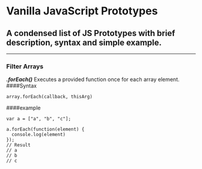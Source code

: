 # Vanilla JavaScript Prototypes

## A condensed list of JS Prototypes with brief description, syntax and simple example.

---
### Filter Arrays

***.forEach()***
Executes a provided function once for each array element.
####Syntax
```
array.forEach(callback, thisArg)
```
####example
```
var a = ["a", "b", "c"];

a.forEach(function(element) {
  console.log(element)
});
// Result
// a
// b
// c
```
